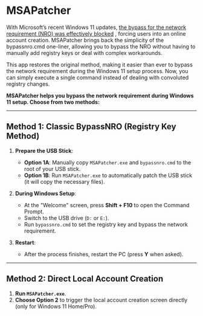 # MSAPatcher

With Microsoft’s recent Windows 11 updates, [the bypass for the network requirement (NRO) was effectively blocked](https://blogs.windows.com/windows-insider/2025/03/28/announcing-windows-11-insider-preview-build-26200-5516-dev-channel/) , forcing users into an online account creation. MSAPatcher brings back the simplicity of the bypassnro.cmd one-liner, allowing you to bypass the NRO without having to manually add registry keys or deal with complex workarounds.

This app restores the original method, making it easier than ever to bypass the network requirement during the Windows 11 setup process. Now, you can simply execute a single command instead of dealing with convoluted registry changes.

**MSAPatcher helps you bypass the network requirement during Windows 11 setup. Choose from two methods:**

---

## Method 1: Classic BypassNRO (Registry Key Method)

1. **Prepare the USB Stick**:
   - **Option 1A**: Manually copy `MSAPatcher.exe` and `bypassnro.cmd` to the root of your USB stick.
   - **Option 1B**: Run `MSAPatcher.exe` to automatically patch the USB stick (it will copy the necessary files).

2. **During Windows Setup**:
   - At the "Welcome" screen, press **Shift + F10** to open the Command Prompt.
   - Switch to the USB drive (`D:` or `E:`).
   - Run `bypassnro.cmd` to set the registry key and bypass the network requirement.

3. **Restart**:
   - After the process finishes, restart the PC (press **Y** when asked).

---

## Method 2: Direct Local Account Creation

1. **Run `MSAPatcher.exe`**.
2. **Choose Option 2** to trigger the local account creation screen directly (only for Windows 11 Home/Pro).

